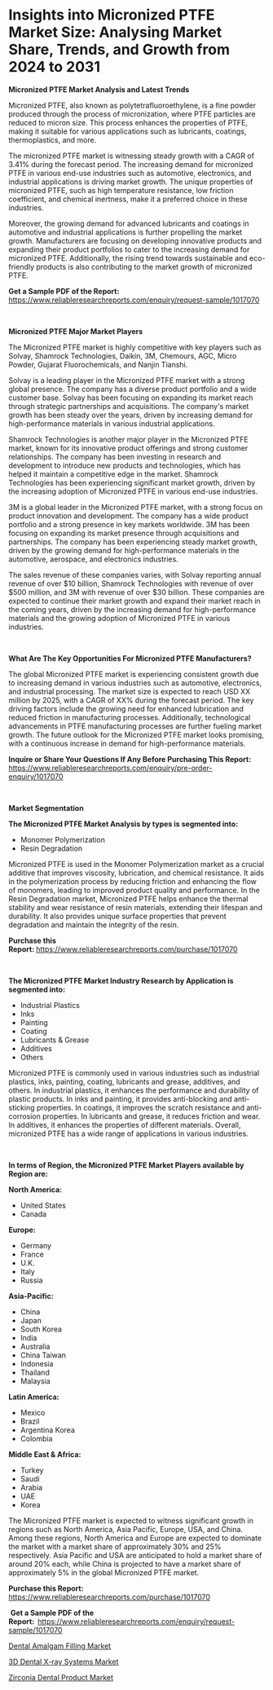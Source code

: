 <p><h1>Insights into Micronized PTFE Market Size: Analysing Market Share, Trends, and Growth from 2024 to 2031</h1></p><p><strong>Micronized PTFE Market Analysis and Latest Trends</strong></p>
<p><p>Micronized PTFE, also known as polytetrafluoroethylene, is a fine powder produced through the process of micronization, where PTFE particles are reduced to micron size. This process enhances the properties of PTFE, making it suitable for various applications such as lubricants, coatings, thermoplastics, and more.</p><p>The micronized PTFE market is witnessing steady growth with a CAGR of 3.41% during the forecast period. The increasing demand for micronized PTFE in various end-use industries such as automotive, electronics, and industrial applications is driving market growth. The unique properties of micronized PTFE, such as high temperature resistance, low friction coefficient, and chemical inertness, make it a preferred choice in these industries.</p><p>Moreover, the growing demand for advanced lubricants and coatings in automotive and industrial applications is further propelling the market growth. Manufacturers are focusing on developing innovative products and expanding their product portfolios to cater to the increasing demand for micronized PTFE. Additionally, the rising trend towards sustainable and eco-friendly products is also contributing to the market growth of micronized PTFE.</p></p>
<p><strong>Get a Sample PDF of the Report:&nbsp;</strong> <a href="https://www.reliableresearchreports.com/enquiry/request-sample/1017070">https://www.reliableresearchreports.com/enquiry/request-sample/1017070</a></p>
<p>&nbsp;</p>
<p><strong>Micronized PTFE Major Market Players</strong></p>
<p><p>The Micronized PTFE market is highly competitive with key players such as Solvay, Shamrock Technologies, Daikin, 3M, Chemours, AGC, Micro Powder, Gujarat Fluorochemicals, and Nanjin Tianshi. </p><p>Solvay is a leading player in the Micronized PTFE market with a strong global presence. The company has a diverse product portfolio and a wide customer base. Solvay has been focusing on expanding its market reach through strategic partnerships and acquisitions. The company's market growth has been steady over the years, driven by increasing demand for high-performance materials in various industrial applications.</p><p>Shamrock Technologies is another major player in the Micronized PTFE market, known for its innovative product offerings and strong customer relationships. The company has been investing in research and development to introduce new products and technologies, which has helped it maintain a competitive edge in the market. Shamrock Technologies has been experiencing significant market growth, driven by the increasing adoption of Micronized PTFE in various end-use industries.</p><p>3M is a global leader in the Micronized PTFE market, with a strong focus on product innovation and development. The company has a wide product portfolio and a strong presence in key markets worldwide. 3M has been focusing on expanding its market presence through acquisitions and partnerships. The company has been experiencing steady market growth, driven by the growing demand for high-performance materials in the automotive, aerospace, and electronics industries.</p><p>The sales revenue of these companies varies, with Solvay reporting annual revenue of over $10 billion, Shamrock Technologies with revenue of over $500 million, and 3M with revenue of over $30 billion. These companies are expected to continue their market growth and expand their market reach in the coming years, driven by the increasing demand for high-performance materials and the growing adoption of Micronized PTFE in various industries.</p></p>
<p>&nbsp;</p>
<p><strong>What Are The Key Opportunities For Micronized PTFE Manufacturers?</strong></p>
<p><p>The global Micronized PTFE market is experiencing consistent growth due to increasing demand in various industries such as automotive, electronics, and industrial processing. The market size is expected to reach USD XX million by 2025, with a CAGR of XX% during the forecast period. The key driving factors include the growing need for enhanced lubrication and reduced friction in manufacturing processes. Additionally, technological advancements in PTFE manufacturing processes are further fueling market growth. The future outlook for the Micronized PTFE market looks promising, with a continuous increase in demand for high-performance materials.</p></p>
<p><strong>Inquire or Share Your Questions If Any Before Purchasing This Report:</strong> <a href="https://www.reliableresearchreports.com/enquiry/pre-order-enquiry/1017070">https://www.reliableresearchreports.com/enquiry/pre-order-enquiry/1017070</a></p>
<p>&nbsp;</p>
<p><strong>Market Segmentation</strong></p>
<p><strong>The Micronized PTFE Market Analysis by types is segmented into:</strong></p>
<p><ul><li>Monomer Polymerization</li><li>Resin Degradation</li></ul></p>
<p><p>Micronized PTFE is used in the Monomer Polymerization market as a crucial additive that improves viscosity, lubrication, and chemical resistance. It aids in the polymerization process by reducing friction and enhancing the flow of monomers, leading to improved product quality and performance. In the Resin Degradation market, Micronized PTFE helps enhance the thermal stability and wear resistance of resin materials, extending their lifespan and durability. It also provides unique surface properties that prevent degradation and maintain the integrity of the resin.</p></p>
<p><strong>Purchase this Report:&nbsp;</strong><a href="https://www.reliableresearchreports.com/purchase/1017070">https://www.reliableresearchreports.com/purchase/1017070</a></p>
<p>&nbsp;</p>
<p><strong>The Micronized PTFE Market Industry Research by Application is segmented into:</strong></p>
<p><ul><li>Industrial Plastics</li><li>Inks</li><li>Painting</li><li>Coating</li><li>Lubricants & Grease</li><li>Additives</li><li>Others</li></ul></p>
<p><p>Micronized PTFE is commonly used in various industries such as industrial plastics, inks, painting, coating, lubricants and grease, additives, and others. In industrial plastics, it enhances the performance and durability of plastic products. In inks and painting, it provides anti-blocking and anti-sticking properties. In coatings, it improves the scratch resistance and anti-corrosion properties. In lubricants and grease, it reduces friction and wear. In additives, it enhances the properties of different materials. Overall, micronized PTFE has a wide range of applications in various industries.</p></p>
<p>&nbsp;</p>
<p><strong>In terms of Region, the Micronized PTFE Market Players available by Region are:</strong></p>
<p>
    <p> <strong> North America: </strong>
        <ul>
            <li>United States</li>
            <li>Canada</li>
        </ul>
        </p> 
    <p> <strong> Europe: </strong>
        <ul>
            <li>Germany</li>
            <li>France</li>
            <li>U.K.</li>
            <li>Italy</li>
            <li>Russia</li>
        </ul>
        </p> 
    <p> <strong> Asia-Pacific: </strong>
        <ul>
            <li>China</li>
            <li>Japan</li>
            <li>South Korea</li>
            <li>India</li>
            <li>Australia</li>
            <li>China Taiwan</li>
            <li>Indonesia</li>
            <li>Thailand</li>
            <li>Malaysia</li>
        </ul>
        </p> 
    <p> <strong> Latin America: </strong>
        <ul>
            <li>Mexico</li>
            <li>Brazil</li>
            <li>Argentina Korea</li>
            <li>Colombia</li>
        </ul>
        </p> 
    <p> <strong> Middle East & Africa: </strong>
        <ul>
            <li>Turkey</li>
            <li>Saudi</li>
            <li>Arabia</li>
            <li>UAE</li>
            <li>Korea</li>
        </ul>
    </p>
    </p>
<p><p>The Micronized PTFE market is expected to witness significant growth in regions such as North America, Asia Pacific, Europe, USA, and China. Among these regions, North America and Europe are expected to dominate the market with a market share of approximately 30% and 25% respectively. Asia Pacific and USA are anticipated to hold a market share of around 20% each, while China is projected to have a market share of approximately 5% in the global Micronized PTFE market.</p></p>
<p><strong>Purchase this Report: </strong><a href="https://www.reliableresearchreports.com/purchase/1017070">https://www.reliableresearchreports.com/purchase/1017070</a></p>
<p>&nbsp;<strong>Get a Sample PDF of the Report:&nbsp;&nbsp;</strong><a href="https://www.reliableresearchreports.com/enquiry/request-sample/1017070">https://www.reliableresearchreports.com/enquiry/request-sample/1017070</a></p>
<p><strong></strong></p>
<p><p><a href="https://view.publitas.com/reportprime-1/dental-amalgam-filling-market-size-and-examines-its-market-scope-with-a-primary-focus-on-growth-opportunities-and-forecasted-trends-spanning-from-2023-to-2030/">Dental Amalgam Filling Market</a></p><p><a href="https://view.publitas.com/reportprime-1/3d-dental-x-ray-systems-market-size-evaluating-its-market-trends-growth-and-projections-2023-2030/">3D Dental X-ray Systems Market</a></p><p><a href="https://view.publitas.com/reportprime-1/zirconia-dental-product-market-a-comprehensive-report-of-its-market-share-growth-trends-2023-2030/">Zirconia Dental Product Market</a></p></p>